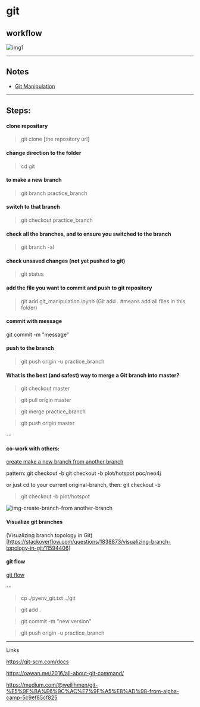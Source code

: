# git

## workflow
![img1](https://miro.medium.com/proxy/0*psCSE-BxW3zn4Ya1.png)

---

## Notes
- [Git Manipulation](http://nbviewer.jupyter.org/github/jshuang0520/git/blob/master/git_manipulation.ipynb)

---

## Steps:

#### clone repositary
> git clone [the repository url]

#### change direction to the folder
> cd git

#### to make a new branch
> git branch practice_branch

#### switch to that branch
> git checkout practice_branch

#### check all the branches, and to ensure you switched to the branch
> git branch -al

#### check unsaved changes (not yet pushed to git)
> git status

#### add the file you want to commit and push to git repository
> git add git_manipulation.ipynb
(Git add . #means add all files in this folder)

#### commit with message
git commit -m "message"

#### push to the branch
> git push origin -u practice_branch


#### What is the best (and safest) way to merge a Git branch into master?
> git checkout master

> git pull origin master

> git merge practice_branch

> git push origin master



--


#### co-work with others: 
[create make a new branch from another branch](https://stackoverflow.com/questions/4470523/create-a-branch-in-git-from-another-branch)

pattern: git checkout -b <derived-branch> <original-branch>
git checkout -b plot/hotspot poc/neo4j

or just cd to your current original-branch, then: git checkout -b <derived-branch> 
> git checkout -b plot/hotspot

![img-create-branch-from another-branch](https://i.stack.imgur.com/6qEWk.jpg)


#### Visualize git branches
(Visualizing branch topology in Git)[https://stackoverflow.com/questions/1838873/visualizing-branch-topology-in-git/11594406]

#### git flow
[git flow](https://github.com/nvie/gitflow)

--


> cp ./pyenv_git.txt ../git

> git add .

> git commit -m "new version"

> git push origin -u practice_branch



---

Links

https://git-scm.com/docs

https://oawan.me/2016/all-about-git-command/

https://medium.com/@weilihmen/git-%E5%9F%BA%E6%9C%AC%E7%9F%A5%E8%AD%98-from-alpha-camp-5c9ef85cf825

